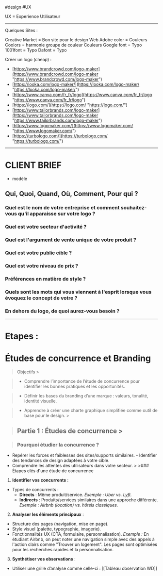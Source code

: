 #design #UX

UX = Experience Utilisateur

-------------------------------------------------------------
Quelques Sites :

Creative Market = Bon site pour le design Web
Adobe color = Couleurs
Coolors = harmonie groupe de couleur Couleurs
Google font = Typo
1001font = Typo
Dafont = Typo

Créer un logo (cheap) :

- [https://www.brandcrowd.com/logo-maker](https://www.brandcrowd.com/logo-maker "https://www.brandcrowd.com/logo-maker")
- [https://looka.com/logo-maker/](https://looka.com/logo-maker/ "https://looka.com/logo-maker/")
- [https://www.canva.com/fr_fr/logo](https://www.canva.com/fr_fr/logo "https://www.canva.com/fr_fr/logo")
- [https://logo.com/](https://logo.com/ "https://logo.com/")
- [https://www.tailorbrands.com/logo-maker](https://www.tailorbrands.com/logo-maker "https://www.tailorbrands.com/logo-maker")
- [https://www.logomaker.com/](https://www.logomaker.com/ "https://www.logomaker.com/")
- [https://turbologo.com/](https://turbologo.com/ "https://turbologo.com/")


------------------------------------------------------


# CLIENT BRIEF 
- modèle
## Qui, Quoi, Quand, Où, Comment, Pour qui ? 
### Quel est le nom de votre entreprise et comment souhaitez-vous qu'il apparaisse sur votre logo ? 
### Quel est votre secteur d'activité ? 
### Quel est l'argument de vente unique de votre produit ? 
### Quel est votre public cible ? 
### Quel est votre niveau de prix ? 
### Préférences en matière de style ? 
### Quels sont les mots qui vous viennent à l'esprit lorsque vous évoquez le concept de votre ? 
### En dehors du logo, de quoi aurez-vous besoin ?






-------------------------------------------------------

# **Etapes :**

# Études de concurrence et Branding 
> Objectifs >

> - Comprendre l’importance de l’étude de concurrence pour identifier les bonnes pratiques et les opportunités. 

> - Définir les bases du branding d’une marque : valeurs, tonalité, identité visuelle. 

> - Apprendre à créer une charte graphique simplifiée comme outil de base pour le design. >

> ## Partie 1 : Études de concurrence > 

> ### Pourquoi étudier la concurrence ? 

- Repérer les forces et faiblesses des sites/supports similaires. - Identifier des tendances de design adaptées à votre cible. 
- Comprendre les attentes des utilisateurs dans votre secteur. > >### Étapes clés d'une étude de concurrence 

1. **Identifier vos concurrents** : 
- Types de concurrents : 
    - **Directs** : Même produit/service. *Exemple : Uber vs. Lyft.* 
	- **Indirects** : Produits/services similaires dans une approche différente. *Exemple : Airbnb (location) vs. hôtels classiques.* 
	
2. **Analyser les éléments principaux** : 
- Structure des pages (navigation, mise en page). 
- Style visuel (palette, typographie, imagerie). 
- Fonctionnalités UX (CTA, formulaire, personnalisation). 
    *Exemple :* En étudiant Airbnb, on peut noter une navigation simple avec des appels à l'action clairs comme "Trouver un logement". Les pages sont optimisées pour les recherches rapides et la personnalisation. 
	
3. **Synthétiser vos observations** : 
- Utiliser une grille d’analyse comme celle-ci :
    [[Tableau observation WD]]











